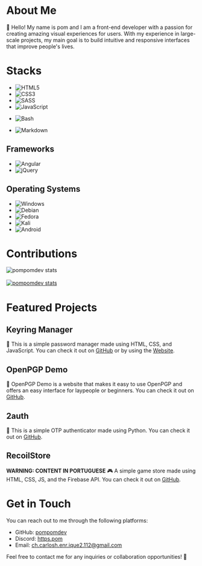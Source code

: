 # About Me

👋 Hello! My name is pom and I am a front-end developer with a passion for creating amazing visual experiences for users. With my experience in large-scale projects, my main goal is to build intuitive and responsive interfaces that improve people's lives.

# Stacks

- ![HTML5](https://img.shields.io/badge/HTML5-E34F26?style=for-the-badge&logo=html5&logoColor=white)
- ![CSS3](https://img.shields.io/badge/CSS3-1572B6?style=for-the-badge&logo=css3&logoColor=white)
- ![SASS](https://img.shields.io/badge/Sass-CC6699?style=for-the-badge&logo=sass&logoColor=white)
- ![JavaScript](https://img.shields.io/badge/JavaScript-F7DF1E?style=for-the-badge&logo=javascript&logoColor=black)
<!-- - ![TypeScript](https://img.shields.io/badge/TypeScript-007ACC?style=for-the-badge&logo=typescript&logoColor=white) -->
<!-- - ![Java](https://img.shields.io/badge/Java-ED8B00?style=for-the-badge&logo=openjdk&logoColor=white) -->
<!-- - ![PHP](https://img.shields.io/badge/PHP-777BB4?style=for-the-badge&logo=php&logoColor=white) -->
- ![Bash](https://img.shields.io/badge/Shell_Script-121011?style=for-the-badge&logo=gnu-bash&logoColor=white)
<!-- - ![Python](https://img.shields.io/badge/Python-14354C?style=for-the-badge&logo=python&logoColor=white) -->
- ![Markdown](https://img.shields.io/badge/Markdown-000000?style=for-the-badge&logo=markdown&logoColor=white)

## Frameworks

- ![Angular](https://img.shields.io/badge/Angular-DD0031?style=for-the-badge&logo=angular&logoColor=white)
- ![jQuery](https://img.shields.io/badge/jQuery-0769AD?style=for-the-badge&logo=jquery&logoColor=white)
<!-- - ![React](https://img.shields.io/badge/React-20232A?style=for-the-badge&logo=react&logoColor=61DAFB) -->
<!-- - ![Bootstrap](https://img.shields.io/badge/Bootstrap-563D7C?style=for-the-badge&logo=bootstrap&logoColor=white) -->

## Operating Systems

- ![Windows](https://img.shields.io/badge/Windows-0078D6?style=for-the-badge&logo=windows&logoColor=white)
- ![Debian](https://img.shields.io/badge/Debian-A81D33?style=for-the-badge&logo=debian&logoColor=white)
- ![Fedora](https://img.shields.io/badge/Fedora-294172?style=for-the-badge&logo=fedora&logoColor=white)
- ![Kali](https://img.shields.io/badge/Kali_Linux-557C94?style=for-the-badge&logo=kali-linux&logoColor=white)
- ![Android](https://img.shields.io/badge/Android-3DDC84?style=for-the-badge&logo=android&logoColor=white)

# Contributions

![pompomdev stats](https://github-readme-stats.vercel.app/api?username=pompomdev&show_icons=true&theme=dark)
<br><br>
[![pompomdev stats](https://github-readme-streak-stats.herokuapp.com/?user=pompomdev&theme=dark)](https://github.com/DenverCoder1/github-readme-streak-stats)

# Featured Projects

## Keyring Manager

🔑 This is a simple password manager made using HTML, CSS, and JavaScript. You can check it out on [GitHub](https://github.com/pompomdev/keyring) or by using the [Website](https://keyring.vercel.app/).

## OpenPGP Demo

🔐 OpenPGP Demo is a website that makes it easy to use OpenPGP and offers an easy interface for laypeople or beginners. You can check it out on [GitHub](https://github.com/pompomdev/openpgp).

## 2auth

🔏 This is a simple OTP authenticator made using Python. You can check it out on [GitHub](https://github.com/pompomdev/2auth).

## RecoilStore

**WARNING: CONTENT IN PORTUGUESE** 🎮 A simple game store made using HTML, CSS, JS, and the Firebase API. You can check it out on [GitHub](https://github.com/pompomdev/RecoilStore).

# Get in Touch

You can reach out to me through the following platforms:

- GitHub: [pompomdev](https://github.com/pompomdev)
- Discord: [https.pom](https://discord.com/users/1198059712755793961)
- Email: [ch.carlosh.enr.ique2.112@gmail.com](mailto:ch.carlosh.enr.ique2.112@gmail.com)

Feel free to contact me for any inquiries or collaboration opportunities! 💌
